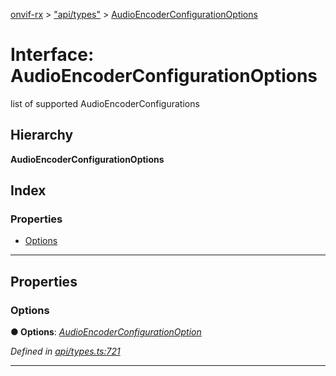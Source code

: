 [onvif-rx](../README.md) > ["api/types"](../modules/_api_types_.md) > [AudioEncoderConfigurationOptions](../interfaces/_api_types_.audioencoderconfigurationoptions.md)

# Interface: AudioEncoderConfigurationOptions

list of supported AudioEncoderConfigurations

## Hierarchy

**AudioEncoderConfigurationOptions**

## Index

### Properties

* [Options](_api_types_.audioencoderconfigurationoptions.md#options)

---

## Properties

<a id="options"></a>

###  Options

**● Options**: *[AudioEncoderConfigurationOption](_api_types_.audioencoderconfigurationoption.md)*

*Defined in [api/types.ts:721](https://github.com/patrickmichalina/onvif-rx/blob/d62cee9/src/api/types.ts#L721)*

___

